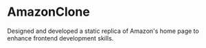 # AmazonClone
Designed and developed a static replica of Amazon's home page to enhance frontend development skills.

